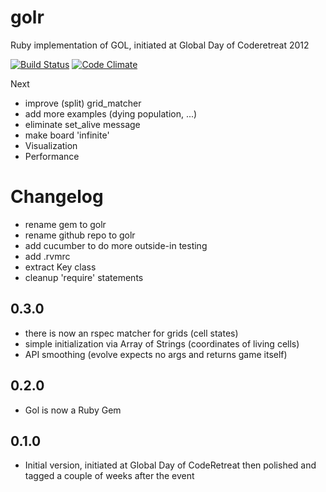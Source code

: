 golr
====

Ruby implementation of GOL, initiated at Global Day of Coderetreat 2012

[![Build Status](https://travis-ci.org/mkrogemann/golr.png)](https://travis-ci.org/mkrogemann/golr)
[![Code Climate](https://codeclimate.com/badge.png)](https://codeclimate.com/github/mkrogemann/golr)

Next

- improve (split) grid_matcher
- add more examples (dying population, ...)
- eliminate set_alive message
- make board 'infinite'
- Visualization
- Performance

# Changelog

- rename gem to golr
- rename github repo to golr
- add cucumber to do more outside-in testing
- add .rvmrc
- extract Key class
- cleanup 'require' statements

## 0.3.0
- there is now an rspec matcher for grids (cell states)
- simple initialization via Array of Strings (coordinates of living cells)
- API smoothing (evolve expects no args and returns game itself)

## 0.2.0
- Gol is now a Ruby Gem

## 0.1.0
- Initial version, initiated at Global Day of CodeRetreat then polished and tagged a couple of weeks after the event
